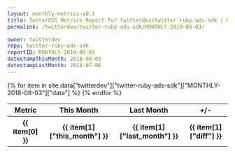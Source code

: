 ```yaml
---
layout: monthly-metrics-v0.1
title: TwiterOSS Metrics Report for twitterdev/twitter-ruby-ads-sdk | MONTHLY-2018-08-03 | 2018-08-03
permalink: /twitterdev/twitter-ruby-ads-sdk/MONTHLY-2018-08-03/

owner: twitterdev
repo: twitter-ruby-ads-sdk
reportID: MONTHLY-2018-08-03
datestampThisMonth: 2018-08-03
datestampLastMonth: 2018-07-06
---
```


<table style="width: 100%">
    <tr>
        <th>Metric</th>
        <th>This Month</th>
        <th>Last Month</th>
        <th>+/-</th>
    </tr>
    {% for item in site.data["twitterdev"]["twitter-ruby-ads-sdk"]["MONTHLY-2018-08-03"]["data"] %}
    <tr>
        <th>{{ item[0] }}</th>
        <th>{{ item[1]["this_month"] }}</th>
        <th>{{ item[1]["last_month"] }}</th>
        <th>{{ item[1]["diff"] }}</th>
    </tr>
    {% endfor %}
</table>

